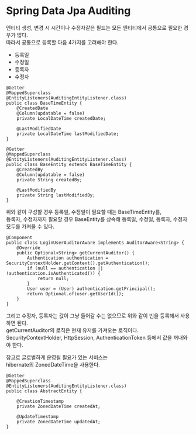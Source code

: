 Spring Data Jpa Auditing
===
엔티티 생성, 변경 시 시간이나 수정자같은 필드는 모든 엔티티에서 공통으로 필요한 경우가 많다.  
따라서 공통으로 등록할 다음 4가지를 고려해야 한다.  
- 등록일
- 수정일
- 등록자
- 수정자

```text
@Getter
@MappedSuperclass
@EntityListeners(AuditingEntityListener.class)
public class BaseTimeEntity {
    @CreatedDate
    @Column(updatable = false)
    private LocalDateTime createdDate;

    @LastModifiedDate
    private LocalDateTime lastModifiedDate;
}
```
```text
@Getter
@MappedSuperclass
@EntityListeners(AuditingEntityListener.class)
public class BaseEntity extends BaseTimeEntity {
    @CreatedBy
    @Column(updatable = false)
    private String createdBy;

    @LastModifiedBy
    private String lastModifiedBy;
}
```
위와 같이 구성할 경우 등록일, 수정일이 필요할 때는 BaseTimeEntity를,  
등록자, 수정자까지 필요할 경우 BaseEntity를 상속해 등록일, 수정일, 등록자, 수정자 모두를 가져올 수 있다.  

```text
@Component
public class LoginUserAuditorAware implements AuditorAware<String> {
    @Override
    public Optional<String> getCurrentAuditor() {
        Authentication authentication = SecurityContextHolder.getContext().getAuthentication();
        if (null == authentication || !authentication.isAuthenticated()) {
            return null;
        }
        User user = (User) authentication.getPrincipal();
        return Optional.of(user.getUserId());
    }
}
```
그리고 수정자, 등록자는 값이 그냥 들어갈 수는 없으므로 위와 같이 빈을 등록해서 사용하면 된다.  
getCurrentAuditor의 로직은 현재 유저를 가져오는 로직이다.   
SecurityContextHolder, HttpSession, AuthenticationToken 등에서 값을 꺼내와야 한다.  

참고로 글로벌하게 운영될 필요가 있는 서비스는  
hibernate의 ZonedDateTime을 사용한다.  

```text
@Getter
@MappedSuperclass
@EntityListeners(AuditingEntityListener.class)
public class AbstractEntity {

    @CreationTimestamp
    private ZonedDateTime createdAt;

    @UpdateTimestamp
    private ZonedDateTime updatedAt;
}
```